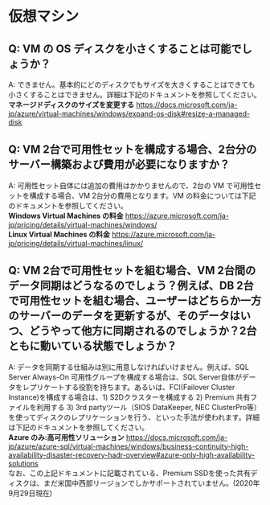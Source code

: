 # 仮想マシン

## Q: VM の OS ディスクを小さくすることは可能でしょうか？　　
A: できません。基本的にどのディスクでもサイズを大きくすることはできても小さくすることはできません。詳細は下記のドキュメントを参照してください。  
**マネージドディスクのサイズを変更する** https://docs.microsoft.com/ja-jp/azure/virtual-machines/windows/expand-os-disk#resize-a-managed-disk  

## Q: VM 2台で可用性セットを構成する場合、2台分のサーバー構築および費用が必要になりますか？　　
A: 可用性セット自体には追加の費用はかかりませんので、2台の VM で可用性セットを構成する場合、VM 2台分の費用となります。VM の料金については下記のドキュメントを参照してください。  
**Windows Virtual Machines の料金** https://azure.microsoft.com/ja-jp/pricing/details/virtual-machines/windows/  
**Linux Virtual Machines の料金** https://azure.microsoft.com/ja-jp/pricing/details/virtual-machines/linux/  

## Q: VM 2台で可用性セットを組む場合、VM 2台間のデータ同期はどうなるのでしょう？例えば、DB 2台で可用性セットを組む場合、ユーザーはどちらか一方のサーバーのデータを更新するが、そのデータはいつ、どうやって他方に同期されるのでしょうか？2台ともに動いている状態でしょうか？  
A: データを同期する仕組みは別に用意しなければいけません。例えば、SQL Server Always-On 可用性グループを構成する場合は、SQL Server自体がデータをレプリケートする役割を持ちます。あるいは、FCI(Failover Cluster Instance)を構成する場合は、1) S2Dクラスターを構成する 2) Premium 共有ファイルを利用する 3) 3rd partyツール（SIOS DataKeeper, NEC ClusterPro等）を使ってディスクのレプリケーションを行う、といった手法が使われます。詳細は下記のドキュメントを参照してください。  
**Azure のみ:高可用性ソリューション** https://docs.microsoft.com/ja-jp/azure/azure-sql/virtual-machines/windows/business-continuity-high-availability-disaster-recovery-hadr-overview#azure-only-high-availability-solutions    
なお、この上記ドキュメントに記載されている、Premium SSDを使った共有ディスクは、まだ米国中西部リージョンでしかサポートされていません。(2020年9月29日現在)　　

